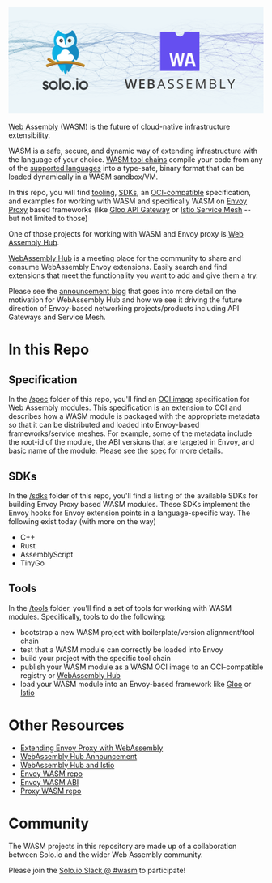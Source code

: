 ![logo](images/solo-wasm.png "logo")

[Web Assembly][wasm] (WASM) is the future of cloud-native infrastructure extensibility.

WASM is a safe, secure, and dynamic way of extending infrastructure with the language of your choice. [WASM tool chains][wasm-toolchain] compile your code from any of the [supported languages][supported-lang] into a type-safe, binary format that can be loaded dynamically in a WASM sandbox/VM. 

In this repo, you will find [tooling](./tools), [SDKs](./sdks), an [OCI-compatible](./spec) specification, and examples for working with WASM and specifically WASM on [Envoy Proxy][envoy] based frameworks (like [Gloo API Gateway][gloo] or [Istio Service Mesh][istio] -- but not limited to those)

One of those projects for working with WASM and Envoy proxy is [Web Assembly Hub][web-assembly-hub].

[WebAssembly Hub][web-assembly-hub] is a meeting place for the community to share and consume WebAssembly Envoy extensions. Easily search and find extensions that meet the functionality you want to add and give them a try.

Please see the [announcement blog][announcement] that goes into more detail on the motivation for WebAssembly Hub and how we see it driving the future direction of Envoy-based networking projects/products including API Gateways and Service Mesh.

# In this Repo

## Specification

In the [/spec](./spec) folder of this repo, you'll find an [OCI image][oci] specification for Web Assembly modules. This specification is an extension to OCI and describes how a WASM module is packaged with the appropriate metadata so that it can be distributed and loaded into Envoy-based frameworks/service meshes. For example, some of the metadata include the root-id of the module, the ABI versions that are targeted in Envoy, and basic name of the module. Please see the [spec](./spec) for more details.

## SDKs

In the [/sdks](./sdks) folder of this repo, you'll find a listing of the available SDKs for building Envoy Proxy based WASM modules. These SDKs implement the Envoy hooks for Envoy extension points in a language-specific way. The following exist today (with more on the way)

* C++
* Rust
* AssemblyScript
* TinyGo

## Tools

In the [/tools](./tools) folder, you'll find a set of tools for working with WASM modules. Specifically, tools to do the following:

* bootstrap a new WASM project with boilerplate/version alignment/tool chain 
* test that a WASM module can correctly be loaded into Envoy
* build your project with the specific tool chain
* publish your WASM module as a WASM OCI image to an OCI-compatible registry or [WebAssembly Hub][web-assembly-hub]
* load your WASM module into an Envoy-based framework like [Gloo][gloo] or [Istio][istio]

# Other Resources

* [Extending Envoy Proxy with WebAssembly](https://www.solo.io/blog/webinar-recap-extending-envoy-with-web-assembly/)
* [WebAssembly Hub Announcement][announcement]
* [WebAssembly Hub and Istio][announcement-istio]
* [Envoy WASM repo](https://github.com/envoyproxy/envoy-wasm)
* [Envoy WASM ABI](https://github.com/proxy-wasm/spec)
* [Proxy WASM repo](https://github.com/proxy-wasm)

# Community

The WASM projects in this repository are made up of a collaboration between Solo.io and the wider Web Assembly community. 

Please join the [Solo.io Slack @ #wasm](https://slack.solo.io/) to participate!

[wasm]: http://webassembly.org
[envoy]: http://envoyproxy.io
[wasm-toolchain]: https://developer.mozilla.org/en-US/docs/WebAssembly/C_to_wasm#Emscripten_Environment_Setup
[supported-lang]: https://github.com/appcypher/awesome-wasm-langs
[web-assembly-hub]: https://webassemblyhub.io
[gloo]: https://gloo.solo.io
[istio]: https://istio.io
[oci]: https://github.com/opencontainers/image-spec/blob/master/spec.md
[announcement]: https://www.solo.io/blog/introducing-the-webassembly-hub-a-service-for-building-deploying-sharing-and-discovering-wasm/
[announcement-istio]: https://www.solo.io/blog/an-extended-and-improved-webassembly-hub-to-helps-bring-the-power-of-webassembly-to-envoy-and-istio/